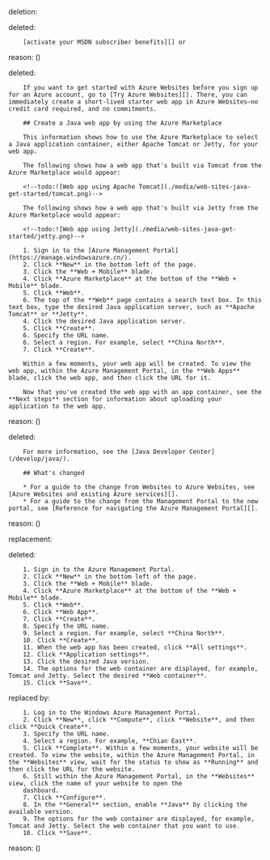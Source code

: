 deletion:

deleted:

		[activate your MSDN subscriber benefits][] or

reason: ()

deleted:

		If you want to get started with Azure Websites before you sign up for an Azure account, go to [Try Azure Websites][]. There, you can immediately create a short-lived starter web app in Azure Websites—no credit card required, and no commitments.
		
		## Create a Java web app by using the Azure Marketplace
		
		This information shows how to use the Azure Marketplace to select a Java application container, either Apache Tomcat or Jetty, for your web app.
		
		The following shows how a web app that's built via Tomcat from the Azure Marketplace would appear:
		
		<!--todo:![Web app using Apache Tomcat](./media/web-sites-java-get-started/tomcat.png)-->
		
		The following shows how a web app that's built via Jetty from the Azure Marketplace would appear:
		
		<!--todo:![Web app using Jetty](./media/web-sites-java-get-started/jetty.png)-->
		
		1. Sign in to the [Azure Management Portal](https://manage.windowsazure.cn/).
		2. Click **New** in the bottom left of the page.
		3. Click the **Web + Mobile** blade.
		4. Click **Azure Marketplace** at the bottom of the **Web + Mobile** blade.
		5. Click **Web**.
		6. The top of the **Web** page contains a search text box. In this text box, type the desired Java application server, such as **Apache Tomcat** or **Jetty**.
		4. Click the desired Java application server.
		5. Click **Create**.
		6. Specify the URL name.
		6. Select a region. For example, select **China North**.
		7. Click **Create**.
		
		Within a few moments, your web app will be created. To view the web app, within the Azure Management Portal, in the **Web Apps** blade, click the web app, and then click the URL for it.
		
		Now that you've created the web app with an app container, see the **Next steps** section for information about uploading your application to the web app.

reason: ()

deleted:

		For more information, see the [Java Developer Center](/develop/java/).
		
		## What's changed
		
		* For a guide to the change from Websites to Azure Websites, see [Azure Websites and existing Azure services][].
		* For a guide to the change from the Management Portal to the new portal, see [Reference for navigating the Azure Management Portal][].

reason: ()

replacement:

deleted:

		1. Sign in to the Azure Management Portal.
		2. Click **New** in the bottom left of the page.
		3. Click the **Web + Mobile** blade.
		4. Click **Azure Marketplace** at the bottom of the **Web + Mobile** blade.
		5. Click **Web**.
		6. Click **Web App**.
		7. Click **Create**.
		8. Specify the URL name.
		9. Select a region. For example, select **China North**.
		10. Click **Create**.
		11. When the web app has been created, click **All settings**.
		12. Click **Application settings**.
		13. Click the desired Java version.
		14. The options for the web container are displayed, for example, Tomcat and Jetty. Select the desired **Web container**.
		15. Click **Save**.

replaced by:

		1. Log in to the Windows Azure Management Portal.
		2. Click **New**, click **Compute**, click **Website**, and then click **Quick Create**.
		3. Specify the URL name.
		4. Select a region. For example, **Chian East**.
		5. Click **Complete**. Within a few moments, your website will be created. To view the website, within the Azure Management Portal, in the **Websites** view, wait for the status to show as **Running** and then click the URL for the website.
		6. Still within the Azure Management Portal, in the **Websites** view, click the name of your website to open the 
		dashboard.
		7. Click **Configure**.
		8. In the **General** section, enable **Java** by clicking the available version.
		9. The options for the web container are displayed, for example, Tomcat and Jetty. Select the web container that you want to use. 
		10. Click **Save**.

reason: ()

